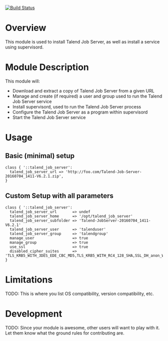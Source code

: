 [![Build Status](https://img.shields.io/travis/williamtsoi1/puppet-talend_job_server.svg)](https://travis-ci.org/williamtsoi1/puppet-talend_job_server)

# Overview

This module is used to install Talend Job Server, as well as install a service using supervisord.

# Module Description

This module will:
* Download and extract a copy of Talend Job Server from a given URL
* Manage and create (if required) a user and group used to run the Talend Job Server service
* Install supervisord, used to run the Talend Job Server process
* Configure the Talend Job Server as a program within supervisord
* Start the Talend Job Server service

# Usage

## Basic (minimal) setup
~~~~
class { '::talend_job_server':
  talend_job_server_url => 'http://foo.com/Talend-Job-Server-20160704_1411-V6.2.1.zip',
}
~~~~

## Custom Setup with all parameters
~~~~
class { '::talend_job_server':
  talend_job_server_url       => undef
  talend_job_server_home      => '/opt/talend_job_server'
  talend_job_server_subfolder => 'Talend-JobServer-20160704_1411-V6.2.1'
  talend_job_server_user      => 'talenduser'
  talend_job_server_group     => 'talendgroup'
  manage_user                 => true
  manage_group                => true
  use_ssl                     => true
  disabled_cipher_suites      => 'TLS_KRB5_WITH_3DES_EDE_CBC_MD5,TLS_KRB5_WITH_RC4_128_SHA,SSL_DH_anon_WITH_DES,CBC_SHA,TLS_DH_anon_WITH_AES_128_CBC_SHA,SSL_DHE_RSA_EXPORT_WITH_DES40_CBC_SHA,SSL_RSA_EXPORT_WITH_RC4_40_MD5,SSL_DHE_RSA_WITH_3DES_EDE_CBC_SHA,TLS_KRB5_WITH_3DES_EDE_CBC_SHA,SSL_RSA_WITH_RC4_128_SHA,TLS_KRB5_WITH_DES_CBC_MD5,TLS_KRB5_EXPORT_WITH_RC4_40_MD5,TLS_KRB5_EXPORT_WITH_DES_CBC_40_MD5,SSL_DHE_DSS_EXPORT_WITH_DES40_CBC_SHA,TLS_KRB5_EXPORT_WITH_RC4_40_SHA,SSL_DH_anon_EXPORT_WITH_RC4_40_MD5,SSL_DHE_DSS_WITH_DES_CBC_SHA,TLS_KRB5_WITH_DES_CBC_SHA,SSL_RSA_WITH_NULL_MD5,SSL_DH_anon_WITH_3DES_EDE_CBC_SHA,SSL_DHE_RSA_WITH_DES_CBC_SHA,TLS_KRB5_EXPORT_WITH_DES_CBC_40_SHA,SSL_DH_anon_EXPORT_WITH_DES40_CBC_SHA,SSL_RSA_WITH_NULL_SHA,TLS_KRB5_WITH_RC4_128_MD5,SSL_RSA_WITH_DES_CBC_SHA,TLS_EMPTY_RENEGOTIATION_INFO_SCSV,SSL_RSA_EXPORT_WITH_DES40_CBC_SHA,SSL_DH_anon_WITH_RC4_128_MD5,SSL_RSA_WITH_RC4_128_MD5,SSL_DHE_DSS_WITH_3DES_EDE_CBC_SHA,SSL_RSA_WITH_3DES_EDE_CBC_SHA'
}
~~~~


# Limitations

TODO: This is where you list OS compatibility, version compatibility, etc.

# Development

TODO: Since your module is awesome, other users will want to play with it. Let them know what the ground rules for contributing are.

